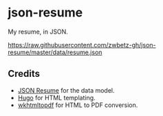 # json-resume

My resume, in JSON.

<https://raw.githubusercontent.com/zwbetz-gh/json-resume/master/data/resume.json>

## Credits

- [JSON Resume](https://jsonresume.org/schema/) for the data model.
- [Hugo](https://gohugo.io) for HTML templating.
- [wkhtmltopdf](https://wkhtmltopdf.org/) for HTML to PDF conversion.
